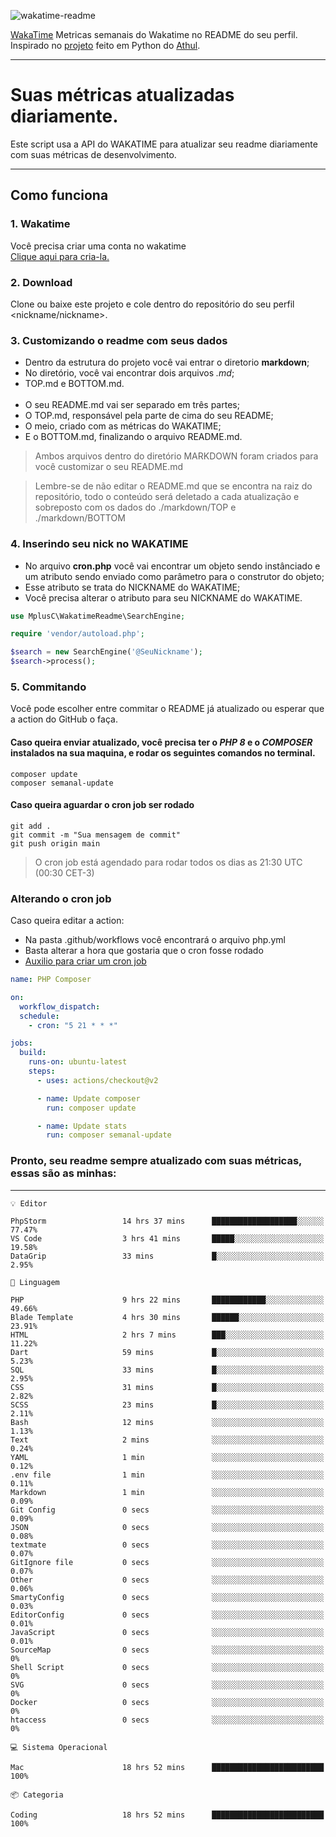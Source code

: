 ![wakatime-readme](https://socialify.git.ci/bymatheus/wakatime-readme/image?description=1&descriptionEditable=M%C3%A9tricas%20semanais%20do%20Wakatime%20no%20seu%20README%20de%20perfil.&font=KoHo&forks=1&language=1&owner=1&pattern=Signal&stargazers=1&theme=Dark)

[WakaTime](https://wakatime.com) Metricas semanais do Wakatime no README do seu perfil. <br>
Inspirado no [projeto](https://github.com/athul/waka-readme) feito em Python do [Athul](https://github.com/athul).
___

# Suas métricas atualizadas diariamente.
Este script usa a API do WAKATIME para atualizar seu readme diariamente com suas métricas de desenvolvimento.

___

## Como funciona

### 1. Wakatime
Você precisa criar uma conta no wakatime <br>
[Clique aqui para cria-la.](https://wakatime.com) 

### 2. Download
Clone ou baixe este projeto e cole dentro do repositório do seu perfil <nickname/nickname>.

### 3. Customizando o readme com seus dados
- Dentro da estrutura do projeto você vai entrar o diretorio **markdown**;  
- No diretório, você vai encontrar dois arquivos *.md*;
- TOP.md e BOTTOM.md.
<br><br>
- O seu README.md vai ser separado em três partes; 
- O TOP.md, responsável pela parte de cima do seu README;
- O meio, criado com as métricas do WAKATIME;
- E o BOTTOM.md, finalizando o arquivo README.md.<br>

> Ambos arquivos dentro do diretório MARKDOWN foram criados para você customizar o seu README.md

> Lembre-se de não editar o README.md que se encontra na raiz do repositório, todo o conteúdo será deletado a cada atualização e sobreposto com os dados do ./markdown/TOP e ./markdown/BOTTOM

### 4. Inserindo seu nick no WAKATIME
- No arquivo **cron.php** você vai encontrar um objeto sendo instânciado e um atributo sendo enviado como parâmetro para o construtor do objeto;
- Esse atributo se trata do NICKNAME do WAKATIME;
- Você precisa alterar o atributo para seu NICKNAME do WAKATIME.

```php
use MplusC\WakatimeReadme\SearchEngine;

require 'vendor/autoload.php';

$search = new SearchEngine('@SeuNickname');
$search->process();
```

### 5. Commitando
Você pode escolher entre commitar o README já atualizado ou esperar que a action do GitHub o faça. <br>

#### Caso queira enviar atualizado, você precisa ter o *PHP 8* e o *COMPOSER* instalados na sua maquina, e rodar os seguintes comandos no terminal.
```composer
composer update
composer semanal-update 
```

#### Caso queira aguardar o cron job ser rodado 
```git 
git add .
git commit -m "Sua mensagem de commit"
git push origin main
```

>O cron job está agendado para rodar todos os dias as 21:30 UTC (00:30 CET-3) 

### Alterando o cron job
Caso queira editar a action:

- Na pasta .github/workflows você encontrará o arquivo php.yml
- Basta alterar a hora que gostaria que o cron fosse rodado
- [Auxilio para criar um cron job](https://crontab.guru)

```yml
name: PHP Composer

on:
  workflow_dispatch:
  schedule:
    - cron: "5 21 * * *"

jobs:
  build:
    runs-on: ubuntu-latest
    steps:
      - uses: actions/checkout@v2

      - name: Update composer
        run: composer update

      - name: Update stats
        run: composer semanal-update
```

### Pronto, seu readme sempre atualizado com suas métricas, essas são as minhas:

___
```text
💡 Editor

PhpStorm                 14 hrs 37 mins      ███████████████████░░░░░░     77.47%
VS Code                  3 hrs 41 mins       █████░░░░░░░░░░░░░░░░░░░░     19.58%
DataGrip                 33 mins             █░░░░░░░░░░░░░░░░░░░░░░░░      2.95%
```
```text
💬 Linguagem

PHP                      9 hrs 22 mins       ████████████░░░░░░░░░░░░░     49.66%
Blade Template           4 hrs 30 mins       ██████░░░░░░░░░░░░░░░░░░░     23.91%
HTML                     2 hrs 7 mins        ███░░░░░░░░░░░░░░░░░░░░░░     11.22%
Dart                     59 mins             █░░░░░░░░░░░░░░░░░░░░░░░░      5.23%
SQL                      33 mins             █░░░░░░░░░░░░░░░░░░░░░░░░      2.95%
CSS                      31 mins             █░░░░░░░░░░░░░░░░░░░░░░░░      2.82%
SCSS                     23 mins             █░░░░░░░░░░░░░░░░░░░░░░░░      2.11%
Bash                     12 mins             ░░░░░░░░░░░░░░░░░░░░░░░░░      1.13%
Text                     2 mins              ░░░░░░░░░░░░░░░░░░░░░░░░░      0.24%
YAML                     1 min               ░░░░░░░░░░░░░░░░░░░░░░░░░      0.12%
.env file                1 min               ░░░░░░░░░░░░░░░░░░░░░░░░░      0.11%
Markdown                 1 min               ░░░░░░░░░░░░░░░░░░░░░░░░░      0.09%
Git Config               0 secs              ░░░░░░░░░░░░░░░░░░░░░░░░░      0.09%
JSON                     0 secs              ░░░░░░░░░░░░░░░░░░░░░░░░░      0.08%
textmate                 0 secs              ░░░░░░░░░░░░░░░░░░░░░░░░░      0.07%
GitIgnore file           0 secs              ░░░░░░░░░░░░░░░░░░░░░░░░░      0.07%
Other                    0 secs              ░░░░░░░░░░░░░░░░░░░░░░░░░      0.06%
SmartyConfig             0 secs              ░░░░░░░░░░░░░░░░░░░░░░░░░      0.03%
EditorConfig             0 secs              ░░░░░░░░░░░░░░░░░░░░░░░░░      0.01%
JavaScript               0 secs              ░░░░░░░░░░░░░░░░░░░░░░░░░      0.01%
SourceMap                0 secs              ░░░░░░░░░░░░░░░░░░░░░░░░░         0%
Shell Script             0 secs              ░░░░░░░░░░░░░░░░░░░░░░░░░         0%
SVG                      0 secs              ░░░░░░░░░░░░░░░░░░░░░░░░░         0%
Docker                   0 secs              ░░░░░░░░░░░░░░░░░░░░░░░░░         0%
htaccess                 0 secs              ░░░░░░░░░░░░░░░░░░░░░░░░░         0%
```
```text
💻 Sistema Operacional

Mac                      18 hrs 52 mins      █████████████████████████       100%
```
```text
📦 Categoria

Coding                   18 hrs 52 mins      █████████████████████████       100%
```
